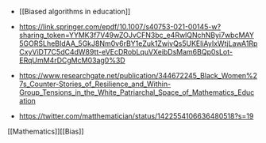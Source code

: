   -  [[Biased algorithms in education]]

  - https://link.springer.com/epdf/10.1007/s40753-021-00145-w?sharing_token=YYMK3f7V49wZOJvCFN3bc_e4RwlQNchNByi7wbcMAY5GORSLheBIdAA_5GkJ8Nm0v6rBY1eZuk1ZwjvQs5UKEliAyIxWtjLawA1RpCxyViDT7C5dC4dW89tt-eVEcDRobLquVXeibDsMam6BQp0sLot-ERqUmM4rDCgMcM03ag0%3D
  - https://www.researchgate.net/publication/344672245_Black_Women%27s_Counter-Stories_of_Resilience_and_Within-Group_Tensions_in_the_White_Patriarchal_Space_of_Mathematics_Education

  - https://twitter.com/matthematician/status/1422554106636480518?s=19

[[Mathematics]][[Bias]]